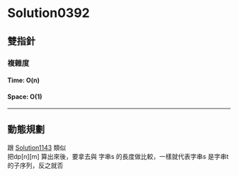 # Solution0392

## 雙指針

### 複雜度

#### Time: O(n)

#### Space: O(1)

---

## 動態規劃

跟 [Solution1143](Solution1143.md) 類似  
把dp[n][m] 算出來後，要拿去與 字串s 的長度做比較，一樣就代表字串s 是字串t 的子序列，反之就否
